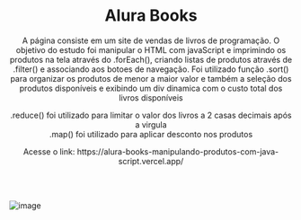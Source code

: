 <h1 align="center"> Alura Books </h1>

<p align="center"> A página consiste em um site de vendas de livros de programação. O objetivo do estudo foi manipular o HTML com javaScript e imprimindo os produtos na tela através do .forEach(), criando listas de produtos através de .filter() e associando aos botoes de navegação. Foi utilizado função .sort() para organizar os produtos de menor a maior valor e também a seleção dos produtos disponíveis e exibindo um div dinamica com o custo total dos livros disponíveis</p>

<p align="center"> .reduce() foi utilizado para limitar o valor dos livros a 2 casas decimais após a virgula <br> .map() foi utilizado para aplicar desconto nos produtos</p>

<p align="center"> Acesse o link: https://alura-books-manipulando-produtos-com-java-script.vercel.app/ </p>
<br><br>

![image](https://github.com/rafaelcstock/AluraBooks_ManipulandoProdutosComJavaScript/assets/108905630/97332817-39d9-4e92-9da5-fc06f3187b70)
